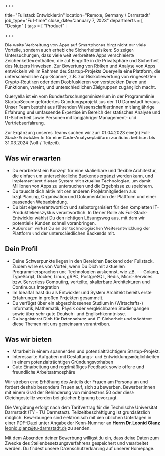 +++

title="Fullstack Entwickler:in"
location="Remote, Germany / Darmstadt"
job_type="Full-time"
close_date="January 7, 2023"
departments = [ "Design" ]
tags = [ "Product" ]

+++





Die weite Verbreitung von Apps auf Smartphones birgt nicht nur viele Vorteile, sondern auch erhebliche Sicherheitsrisiken: So zeigen Untersuchungen, dass viele weit verbreitete Apps verschleierte Zeichenketten enthalten, die auf Eingriffe in die Privatsphäre und Sicherheit des Nutzers hinweisen. Zur Bewertung von Risiken und Analyse von Apps entwickeln wir im Rahmen des Startup-Projekts Queryella eine Plattform, die unterschiedliche App-Scanner, z.B. zur Risikobewertung von eingesetzten Crypto-Routinen oder dem Deobfuskieren von versteckten Daten und Funktionen, vereint, und unterschiedlichen Zielgruppen zugänglich macht. 

Queryella ist ein vom Bundesforschungsministerium in der Programmlinie StartupSecure gefördertes Gründungsprojekt aus der TU Darmstadt heraus. Unser Team besteht aus führenden Wissenschaftler:Innen mit langjährige Erfahrung und umfassende Expertise im Bereich der statischen Analyse und IT-Sicherheit sowie Personen mit langjähriger Management- und Vertriebserfahrung. 

Zur Ergänzung unseres Teams suchen wir zum 01.04.2023 eine(n) Full-Stack-Entwickler:In für eine Code-Analyseplattform zunächst befristet bis 31.03.2024 (Voll-/ Teilzeit).



## Was wir erwarten

- Du erarbeitest ein Konzept für eine skalierbare und flexible Architektur, die einfach um unterschiedliche Backends ergänzt werden kann, und implementierst dieses System mit aktuellen Technologien, um damit Millionen von Apps zu untersuchen und die Ergebnisse zu speichern.
- Du tauscht dich aktiv mit den anderen Projektmitgliedern aus bzgl.Planung, Organisation und Dokumentation der Plattform und einer passenden Webanbindung.
- Du bist eigenverantwortlich und selbstorganisiert für den kompletten IT-Produktlebenszyklus verantwortlich. In Deiner Rolle als Full-Stack-Entwickler wählst Du den richtigen Lösungsweg aus, mit dem wir potentielle Kunden schnell voranbringen.
- Außerdem wirkst Du an der technologischen Weiterentwicklung der Plattform und der unterschiedlichen Backends mit.

## Dein Profil

- Deine Schwerpunkte liegen in den Bereichen Backend oder Fullstack. Zudem wäre es von Vorteil, wenn Du Dich mit aktuellen Programmiersprachen und Technologien auskennst, wie z.B. - - Golang, TypeScript, Docker, Linux, gRPC, PostgreSQL, Redis, Micro-Services bzw. Serverless Computing, verteilte, skalierbare Architekturen und Continuous Integration
- Im Idealfall hast du als Entwickler und System Architekt bereits erste Erfahrungen in großen Projekten gesammelt.
- Du verfügst über ein abgeschlossenes Studium in (Wirtschafts-) Informatik, Mathematik, Physik oder vergleichbaren Studiengängen sowie über sehr gute Deutsch- und Englischkenntnisse.
- Du begeisterst Dich für Datenschutz und IT-Sicherheit und möchtest diese Themen mit uns gemeinsam vorantreiben.

## Was wir bieten

- Mitarbeit in einem spannenden und potenzialträchtigem Startup-Projekt. 
- Interessante Aufgaben mit Gestaltungs- und Entwicklungsmöglichkeiten in einem potenzialträchtigen Gründungsvorhaben
- Gute Einarbeitung und regelmäßiges Feedback sowie offene und freundliche Arbeitsatmosphäre


Wir streben eine Erhöhung des Anteils der Frauen am Personal an und fordert deshalb besonders Frauen auf, sich zu bewerben. Bewerber:innen mit einem Grad der Behinderung von mindestens 50 oder diese Gleichgestellte werden bei gleicher Eignung bevorzugt. 

Die Vergütung erfolgt nach dem Tarifvertrag für die Technische Universität Darmstadt (TV - TU Darmstadt). Teilzeitbeschäftigung ist grundsätzlich möglich.
Bewerbungen sind elektronisch mit den üblichen Unterlagen in einer PDF-Datei unter Angabe der Kenn-Nummer an **Herrn Dr. Leonid Glanz**  leonid.glanz@tu-darmstadt.de zu senden.

Mit dem Absenden deiner Bewerbung willigst du ein, dass deine Daten zum Zwecke des Stellenbesetzungsverfahrens gespeichert und verarbeitet werden. Du findest unsere Datenschutzerklärung auf unserer Homepage.
